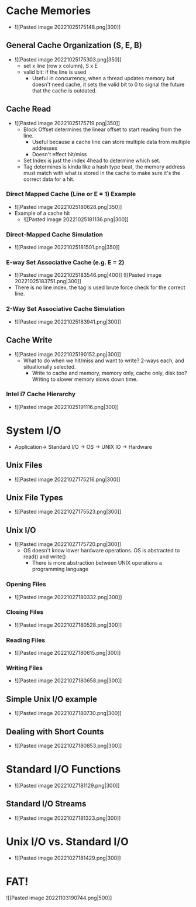 # Cache Memories
- ![[Pasted image 20221025175148.png|300]]
## General Cache Organization (S, E, B)
- ![[Pasted image 20221025175303.png|350]]
	- set x line (row x column), S x E
	- valid bit: if the line is used
		- Useful in concurrency, when a thread updates memory but doesn't need cache, it sets the valid bit to 0 to signal the future that the cache is outdated.
## Cache Read
- ![[Pasted image 20221025175719.png|350]]
	- Block Offset determines the linear offset to start reading from the line.
		- Useful because a cache line can store multiple data from multiple addresses
		- Doesn't effect hit/miss
	- Set Index is just the index 4head to determine which set.
	- Tag determines is kinda like a hash type beat, the memory address must match with what is stored in the cache to make sure it's the correct data for a hit.
### Direct Mapped Cache (Line or E = 1) Example
- ![[Pasted image 20221025180628.png|350]]
- Example of a cache hit
	- ![[Pasted image 20221025181136.png|300]]
### Direct-Mapped Cache Simulation
-  ![[Pasted image 20221025181501.png|350]]
### E-way Set Associative Cache (e.g. E = 2)
- ![[Pasted image 20221025183546.png|400]]  ![[Pasted image 20221025183751.png|300]]
- There is no line index, the tag is used brute force check for the correct line. 
### 2-Way Set Associative Cache Simulation
- ![[Pasted image 20221025183941.png|300]]
## Cache Write
- ![[Pasted image 20221025190152.png|300]]
	- What to do when we hit/miss and want to write? 2-ways each, and situationally selected.
		- Write to cache and memory, memory only, cache only, disk too? Writing to slower memory slows down time.
### Intel i7 Cache Hierarchy
- ![[Pasted image 20221025191116.png|300]]
# System I/O
- Application-> Standard I/O -> OS -> UNIX IO -> Hardware
## Unix Files
- ![[Pasted image 20221027175216.png|300]]
## Unix File Types
- ![[Pasted image 20221027175523.png|300]]
## Unix I/O
- ![[Pasted image 20221027175720.png|300]]
	- OS doesn't know lower hardware operations. OS is abstracted to read() and write()
		- There is more abstraction between UNIX operations a programming language
### Opening Files
 - ![[Pasted image 20221027180332.png|300]]
### Closing Files
- ![[Pasted image 20221027180528.png|300]]
### Reading Files
- ![[Pasted image 20221027180615.png|300]]
### Writing Files
- ![[Pasted image 20221027180658.png|300]]
## Simple Unix I/O example
- ![[Pasted image 20221027180730.png|300]]
## Dealing with Short Counts
- ![[Pasted image 20221027180853.png|300]]
# Standard I/O Functions
- ![[Pasted image 20221027181129.png|300]]
## Standard I/O Streams
- ![[Pasted image 20221027181323.png|300]]
# Unix I/O vs. Standard I/O
- ![[Pasted image 20221027181429.png|300]]
# FAT!
![[Pasted image 20221103190744.png|500]]
